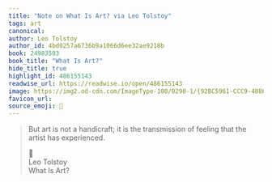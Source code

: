 ```yaml
---
title: "Note on What Is Art? via Leo Tolstoy"
tags: art
canonical: 
author: Leo Tolstoy
author_id: 4bd0257a6736b9a1066d6ee32ae9218b
book: 24983503
book_title: "What Is Art?"
hide_title: true
highlight_id: 486155143
readwise_url: https://readwise.io/open/486155143
image: https://img2.od-cdn.com/ImageType-100/0290-1/{92BC5961-CCC9-4086-8682-04D093597975}Img100.jpg
favicon_url: 
source_emoji: 📕
---
```


> But art is not a handicraft; it is the transmission of feeling that the artist has experienced.
> <div class="quoteback-footer"><div class="quoteback-avatar"><span class="mini-emoji"> 📕</span></div><div class="quoteback-metadata"><div class="metadata-inner"><span style="display:none">FROM:</span><div aria-label="Leo Tolstoy" class="quoteback-author"> Leo Tolstoy</div><div aria-label="What Is Art?" class="quoteback-title"> What Is Art?</div></div></div></div>